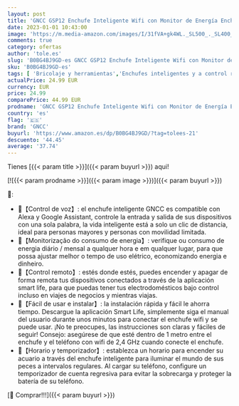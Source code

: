 ```yaml
---
layout: post
title: 'GNCC GSP12 Enchufe Inteligente Wifi con Monitor de Energía Enchufe Alexa Programable con Temporizador Control Remoto por APP and Voz Compatible con Alexa y Google Home 16A 3680W 4PCS'
date: 2023-01-01 10:43:00
image: 'https://m.media-amazon.com/images/I/31fVA+gk4WL._SL500_._SL400_.jpg'
comments: true
category: ofertas
author: 'tole.es'
slug: 'B0BG4BJ9GD-es GNCC GSP12 Enchufe Inteligente Wifi con Monitor de Energía...'
sku: 'B0BG4BJ9GD-es'
tags: [ 'Bricolaje y herramientas','Enchufes inteligentes y a control remoto','Enchufes y accesorios','Instalación eléctrica','alexa','enchufe','gncc','google','home','inteligente','🇪🇸', ]
actualPrice: 24.99 EUR
currency: EUR
price: 24.99
comparePrice: 44.99 EUR
prodname: 'GNCC GSP12 Enchufe Inteligente Wifi con Monitor de Energía Enchufe Alexa Programable con Temporizador Control Remoto por APP and Voz Compatible con Alexa y Google Home 16A 3680W 4PCS'
country: 'es'
flag: '🇪🇸'
brand: 'GNCC'
buyurl: 'https://www.amazon.es/dp/B0BG4BJ9GD/?tag=tolees-21'
descuento: '44.45'
average: '37.74'
---
```


Tienes [{{< param title >}}]({{< param buyurl >}}) aqui!

[![{{< param prodname >}}]({{< param image >}})]({{< param buyurl >}})

🔎:

- 🌈【Control de voz】: el enchufe inteligente GNCC es compatible con Alexa y Google Assistant, controle la entrada y salida de sus dispositivos con una sola palabra, la vida inteligente está a solo un clic de distancia, ideal para personas mayores y personas con movilidad limitada.
- 🌈【Monitorização do consumo de energia】: verifique ou consumo de energia diário / mensal a qualquer hora e em qualquer lugar, para que possa ajustar melhor o tempo de uso elétrico, economizando energia e dinheiro.
- 🌈【Control remoto】: estés donde estés, puedes encender y apagar de forma remota tus dispositivos conectados a través de la aplicación smart life, para que puedas tener tus electrodomésticos bajo control incluso en viajes de negocios y mientras viajas.
- 🌈【Fácil de usar e instalar】: la instalación rápida y fácil le ahorra tiempo. Descargue la aplicación Smart Life, simplemente siga el manual del usuario durante unos minutos para conectar el enchufe wifi y se puede usar. ¡No te preocupes, las instrucciones son claras y fáciles de seguir! Consejo: asegúrese de que esté dentro de 1 metro entre el enchufe y el teléfono con wifi de 2,4 GHz cuando conecte el enchufe.
- 🌈【Horario y temporizador】: establezca un horario para encender su acuario a través del enchufe inteligente para iluminar el mundo de sus peces a intervalos regulares. Al cargar su teléfono, configure un temporizador de cuenta regresiva para evitar la sobrecarga y proteger la batería de su teléfono.

[🛒 Comprar!!!]({{< param buyurl >}})
